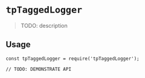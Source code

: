 # `tpTaggedLogger`

> TODO: description

## Usage

```
const tpTaggedLogger = require('tpTaggedLogger');

// TODO: DEMONSTRATE API
```
